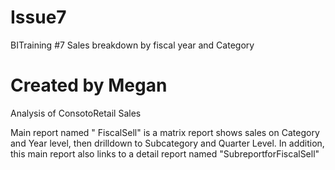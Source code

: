 # Issue7
BITraining #7 Sales breakdown by fiscal year and Category

# Created by Megan

Analysis of  ConsotoRetail Sales 

Main report named " FiscalSell" is a matrix report shows sales on Category and Year level,
then drilldown to Subcategory and Quarter Level. 
In addition, this main report also links to a detail report named "SubreportforFiscalSell"


